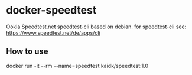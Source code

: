 # docker-speedtest

Ookla Speedtest.net speedtest-cli based on debian.
for speedtest-cli see: https://www.speedtest.net/de/apps/cli


## How to use

docker run -it --rm --name=speedtest kaidk/speedtest:1.0
